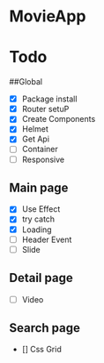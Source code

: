 # MovieApp

# Todo

##Global

- [x] Package install
- [x] Router setuP
- [x] Create Components
- [x] Helmet
- [x] Get Api
- [ ] Container
- [ ] Responsive

## Main page

- [x] Use Effect
- [x] try catch
- [x] Loading
- [ ] Header Event
- [ ] Slide

## Detail page

- [ ] Video

## Search page

- [] Css Grid
